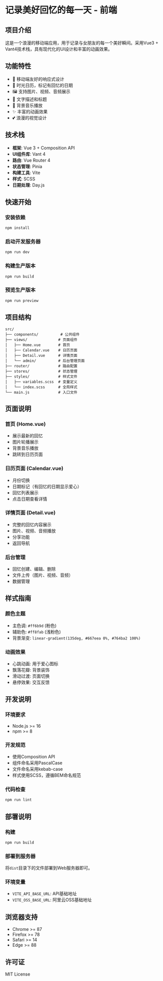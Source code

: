 # 记录美好回忆的每一天 - 前端

## 项目介绍

这是一个浪漫的移动端应用，用于记录与女朋友的每一个美好瞬间。采用Vue3 + Vant4技术栈，具有现代化的UI设计和丰富的动画效果。

## 功能特性

- 📱 移动端友好的响应式设计
- 📅 时光日历，标记有回忆的日期
- 🖼️ 支持图片、视频、音频展示
- 📝 文字描述和标题
- 🎵 背景音乐播放
- ✨ 丰富的动画效果
- 💕 浪漫的视觉设计

## 技术栈

- **框架**: Vue 3 + Composition API
- **UI组件库**: Vant 4
- **路由**: Vue Router 4
- **状态管理**: Pinia
- **构建工具**: Vite
- **样式**: SCSS
- **日期处理**: Day.js

## 快速开始

### 安装依赖

```bash
npm install
```

### 启动开发服务器

```bash
npm run dev
```

### 构建生产版本

```bash
npm run build
```

### 预览生产版本

```bash
npm run preview
```

## 项目结构

```
src/
├── components/          # 公共组件
├── views/              # 页面组件
│   ├── Home.vue        # 首页
│   ├── Calendar.vue    # 日历页面
│   ├── Detail.vue      # 详情页面
│   └── admin/          # 后台管理页面
├── router/             # 路由配置
├── stores/             # 状态管理
├── styles/             # 样式文件
│   ├── variables.scss  # 变量定义
│   └── index.scss      # 全局样式
└── main.js             # 入口文件
```

## 页面说明

### 首页 (Home.vue)
- 展示最新的回忆
- 图片轮播展示
- 背景音乐播放
- 跳转到日历页面

### 日历页面 (Calendar.vue)
- 月份切换
- 日期标记（有回忆的日期显示爱心）
- 回忆列表展示
- 点击日期查看详情

### 详情页面 (Detail.vue)
- 完整的回忆内容展示
- 图片、视频、音频播放
- 分享功能
- 返回导航

### 后台管理
- 回忆创建、编辑、删除
- 文件上传（图片、视频、音频）
- 数据管理

## 样式指南

### 颜色主题
- 主色调: `#ff6b9d` (粉色)
- 辅助色: `#ff8fab` (浅粉色)
- 背景渐变: `linear-gradient(135deg, #667eea 0%, #764ba2 100%)`

### 动画效果
- 心跳动画: 用于爱心图标
- 飘落花瓣: 背景装饰
- 滑动过渡: 页面切换
- 悬停效果: 交互反馈

## 开发说明

### 环境要求
- Node.js >= 16
- npm >= 8

### 开发规范
- 使用Composition API
- 组件命名采用PascalCase
- 文件命名采用kebab-case
- 样式使用SCSS，遵循BEM命名规范

### 代码检查
```bash
npm run lint
```

## 部署说明

### 构建
```bash
npm run build
```

### 部署到服务器
将`dist`目录下的文件部署到Web服务器即可。

### 环境变量
- `VITE_API_BASE_URL`: API基础地址
- `VITE_OSS_BASE_URL`: 阿里云OSS基础地址

## 浏览器支持

- Chrome >= 87
- Firefox >= 78
- Safari >= 14
- Edge >= 88

## 许可证

MIT License 